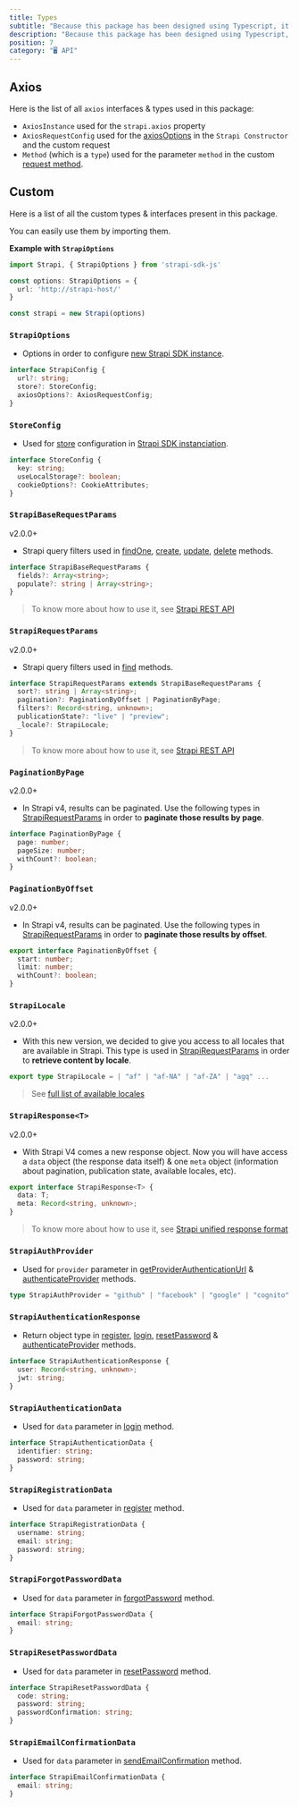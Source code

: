 ```yaml
---
title: Types
subtitle: "Because this package has been designed using Typescript, it natively supports it. 🖥"
description: "Because this package has been designed using Typescript, it natively supports it. 🖥"
position: 7
category: "🖥 API"
---
```


## Axios
Here is the list of all `axios` interfaces & types used in this package:

- `AxiosInstance` used for the `strapi.axios` property
- `AxiosRequestConfig` used for the [axiosOptions](options#axiosoptions) in the `Strapi Constructor` and the custom request
- `Method` (which is a `type`) used for the parameter `method` in the custom [request method](methods#request).

## Custom
Here is a list of all the custom types & interfaces present in this package.

You can easily use them by importing them.

**Example with `StrapiOptions`**
```ts
import Strapi, { StrapiOptions } from 'strapi-sdk-js'

const options: StrapiOptions = {
  url: 'http://strapi-host/'
}

const strapi = new Strapi(options)
```

### `StrapiOptions`
- Options in order to configure [new Strapi SDK instance](getting-started/usage#new-instance).

```ts
interface StrapiConfig {
  url?: string;
  store?: StoreConfig;
  axiosOptions?: AxiosRequestConfig;
}
```

### `StoreConfig`
- Used for [store](options#store) configuration in [Strapi SDK instanciation](getting-started/usage#new-instance).

```ts
interface StoreConfig {
  key: string;
  useLocalStorage?: boolean;
  cookieOptions?: CookieAttributes;
}
```

### `StrapiBaseRequestParams`
<badge>v2.0.0+</badge>
- Strapi query filters used in [findOne](methods#findOne), [create](methods#create), [update](methods#update), [delete](methods#delete) methods.

```ts
interface StrapiBaseRequestParams {
  fields?: Array<string>;
  populate?: string | Array<string>;
}
```
> To know more about how to use it, see [Strapi REST API](https://github.com/strapi/rfcs/blob/v4/rest-api/rfcs/xxxx-v4-rest-api.md#retrieving-data)


### `StrapiRequestParams`
<badge>v2.0.0+</badge>
- Strapi query filters used in [find](methods#findOne) methods.

```ts
interface StrapiRequestParams extends StrapiBaseRequestParams {
  sort?: string | Array<string>;
  pagination?: PaginationByOffset | PaginationByPage;
  filters?: Record<string, unknown>;
  publicationState?: "live" | "preview";
  _locale?: StrapiLocale;
}
```
> To know more about how to use it, see [Strapi REST API](https://github.com/strapi/rfcs/blob/v4/rest-api/rfcs/xxxx-v4-rest-api.md#retrieving-data)


### `PaginationByPage`
<badge>v2.0.0+</badge>
- In Strapi v4, results can be paginated. Use the following types in [StrapiRequestParams](#StrapiRequestParams) in order to **paginate those results by page**.

```ts
interface PaginationByPage {
  page: number;
  pageSize: number;
  withCount?: boolean;
}
```

### `PaginationByOffset`
<badge>v2.0.0+</badge>
- In Strapi v4, results can be paginated. Use the following types in [StrapiRequestParams](#StrapiRequestParams) in order to **paginate those results by offset**.

```ts
export interface PaginationByOffset {
  start: number;
  limit: number;
  withCount?: boolean;
}
```

### `StrapiLocale`
<badge>v2.0.0+</badge>
- With this new version, we decided to give you access to all locales that are available in Strapi. This type is used in [StrapiRequestParams](#StrapiRequestParams) in order to **retrieve content by locale**.

```ts
export type StrapiLocale = | "af" | "af-NA" | "af-ZA" | "agq" ...
```
> See [full list of available locales](https://github.com/strapi/strapi/blob/master/packages/strapi-plugin-i18n/constants/iso-locales.json)

### `StrapiResponse<T>`
<badge>v2.0.0+</badge>
- With Strapi V4 comes a new response object. Now you will have access a `data` object (the response data itself) & one `meta` object (information about pagination, publication state, available locales, etc).

```ts
export interface StrapiResponse<T> {
  data: T;
  meta: Record<string, unknown>;
}
```
> To know more about how to use it, see [Strapi unified response format](https://github.com/strapi/rfcs/blob/v4/rest-api/rfcs/xxxx-v4-rest-api.md#fetching-entities)


### `StrapiAuthProvider`
- Used for `provider` parameter in [getProviderAuthenticationUrl](methods#getproviderauthenticationurlprovider) & [authenticateProvider](methods#authenticateproviderprovider-access_token) methods.

```ts
type StrapiAuthProvider = "github" | "facebook" | "google" | "cognito" | "twitter" | "discord" | "twitch" | "instagram" | "vk" | "linkedin" | "reddit" | "auth0";
```

### `StrapiAuthenticationResponse`
- Return object type in [register](methods#registerdata), [login](methods#logindata), [resetPassword](methods#resetpassworddata) & [authenticateProvider](methods#authenticateproviderprovider-access_token) methods.

```ts
interface StrapiAuthenticationResponse {
  user: Record<string, unknown>;
  jwt: string;
}
```

### `StrapiAuthenticationData`
- Used for `data` parameter in [login](methods#logindata) method.

```ts
interface StrapiAuthenticationData {
  identifier: string;
  password: string;
}
```

### `StrapiRegistrationData`
- Used for `data` parameter in [register](methods#registerdata) method.

```ts
interface StrapiRegistrationData {
  username: string;
  email: string;
  password: string;
}
```

### `StrapiForgotPasswordData`
- Used for `data` parameter in [forgotPassword](methods#forgotpassworddata) method.

```ts
interface StrapiForgotPasswordData {
  email: string;
}
```

### `StrapiResetPasswordData`
- Used for `data` parameter in [resetPassword](methods#resetpassworddata) method.

```ts
interface StrapiResetPasswordData {
  code: string;
  password: string;
  passwordConfirmation: string;
}
```

### `StrapiEmailConfirmationData`
- Used for `data` parameter in [sendEmailConfirmation](methods#sendemailconfirmationdata) method.

```ts
interface StrapiEmailConfirmationData {
  email: string;
}
```
